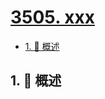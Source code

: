 # [3505. xxx](https://github.com/Tdahuyou/TNotes.leetcode/tree/main/notes/3505.%20xxx)

<!-- region:toc -->

- [1. 📝 概述](#1--概述)

<!-- endregion:toc -->

## 1. 📝 概述
